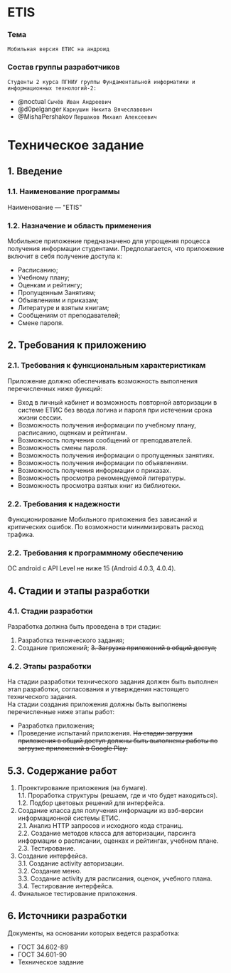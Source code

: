 # ETIS
### Тема
    Мобильная версия ЕТИС на андроид
### Состав группы разработчиков
`Студенты 2 курса ПГНИУ группы Фундаментальной информатики и информационных технологий-2:`
* @noctual `Сычёв Иван Андреевич`
* @d0pelganger `Карнушин Никита Вячеславович` 
* @MishaPershakov `Першаков Михаил Алексеевич`
# Техническое задание
## 1. Введение  
### 1.1. Наименование программы  
Наименование — "ETIS"
### 1.2. Назначение и область применения  
Мобильное приложение предназначено для упрощения процесса получения информации студентами.
Предполагается, что приложение включит в себя получение доступа к:  
* Расписанию;  
* Учебному плану;
* Оценкам и рейтингу;
* Пропущенным Занятиям;
* Объявлениям и приказам;
* Литературе и взятым книгам;
* Сообщениям от преподавателей;
* Смене пароля.
## 2. Требования к приложению
### 2.1. Требования к функциональным характеристикам  
Приложение должно обеспечивать возможность выполнения перечисленных
ниже функций:  
* Вход в личный кабинет и возможность повторной авторизации в системе ЕТИС без ввода логина и пароля при истечении срока жизни сессии.  
* Возможность получения информации по учебному плану, расписанию, оценкам и рейтингам.
* Возможность получения сообщений от преподавателей.
* Возможность смены пароля.
* Возможность получения информации о пропущенных занятиях.
* Возможность получения информации по объявлениям.
* Возможность получения информации о приказах.
* Возможность просмотра рекомендуемой литературы.
* Возможность просмотра взятых книг из библиотеки.
### 2.2. Требования к надежности
Функционирование Мобильного приложения без зависаний и критических ошибок. По возможности минимизировать расход трафика. 
### 2.2. Требования к программному обеспечению
ОС android с API Level не ниже 15 (Android 4.0.3, 4.0.4).
## 4. Стадии и этапы разработки
### 4.1. Стадии разработки
Разработка должна быть проведена в три стадии:
1. Разработка технического задания;
2. Создание приложений;
~~3. Загрузка приложений в общий доступ;~~
### 4.2. Этапы разработки
На стадии разработки технического задания должен быть выполнен этап разработки, согласования и утверждения настоящего технического задания.  
На стадии создания приложения должны быть выполнены перечисленные
ниже этапы работ:  
* Разработка приложения;
* Проведение испытаний приложения.
~~На стадии загрузки приложения в общий доступ должны быть выполнены работы по загрузке приложений в Google Play.~~
## 5.3. Содержание работ
1. Проектирование приложения (на бумаге).  
1.1. Проработка структуры (решаем, где и что будет находиться).  
1.2. Подбор цветовых решений для интерфейса.  
2. Создание класса для получения информации из вэб-версии информационной системы ЕТИС.  
2.1. Анализ HTTP запросов и исходного кода страниц.  
2.2. Создание методов класса для авторизации, парсинга информации о расписании, оценках и рейтингах, учебном плане.  
2.3. Тестирование.  
3. Создание интерфейса.  
3.1. Создание activity авторизации.  
3.2. Создание меню.  
3.3. Создание activity для расписания, оценок, учебного плана.  
3.4. Тестирование интерфейса.    
5. Финальное тестирование приложения.  
## 6. Источники разработки
Документы, на основании которых ведется разработка:  
* ГОСТ 34.602-89  
* ГОСТ 34.601-90  
* Техническое задание

